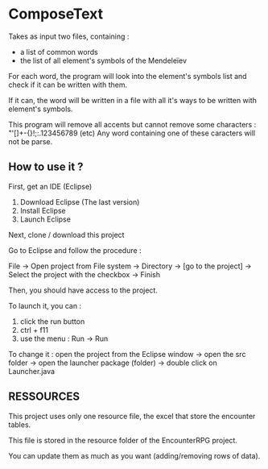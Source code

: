 # ComposeText
Takes as input two files, containing :
- a list of common words
- the list of all element's symbols of the Mendeleïev

For each word, the program will look into the element's symbols list and check if it can be written with them.

If it can, the word will be written in a file with all it's ways to be written with element's symbols.

This program will remove all accents but cannot remove some characters : "'[]+-{}!;:.123456789 (etc)
Any word containing one of these caracters will not be parse.

## How to use it ?
First, get an IDE (Eclipse)

1. Download Eclipse (The last version)
2. Install Eclipse
3. Launch Eclipse

Next, clone / download this project

Go to Eclipse and follow the procedure :

File -> Open project from File system -> Directory -> [go to the project] -> Select the project with the checkbox -> Finish

Then, you should have access to the project.

To launch it, you can :
1. click the run button
2. ctrl + f11
3. use the menu : Run -> Run

To change it : open the project from the Eclipse window -> open the src folder -> open the launcher package (folder) -> double click on Launcher.java

## RESSOURCES
This project uses only one resource file, the excel that store the encounter tables.

This file is stored in the resource folder of the EncounterRPG project.

You can update them as much as you want (adding/removing rows of data).

